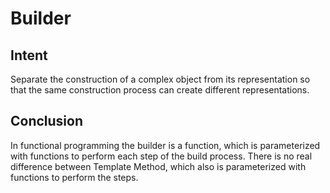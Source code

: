 # Builder

## Intent

Separate the construction of a complex object from its representation so that the same construction process can create different representations. 

## Conclusion
In functional programming the builder is a function, which is parameterized with functions to perform each step of the build process. There is no real difference between Template Method, which also is parameterized with functions to perform the steps.

